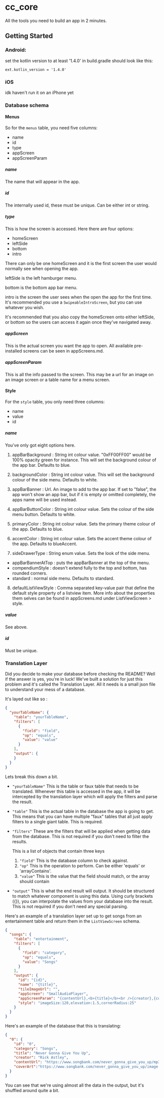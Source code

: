 # cc_core

All the tools you need to build an app in 2 minutes.

## Getting Started

### Android:
  set the kotlin version to at least '1.4.0' in build.gradle
  should look like this:

  `ext.kotlin_version = '1.4.0'`

### iOS
  idk haven't run it on an iPhone yet


### Database schema

  #### Menus
  So for the `menus` table, you need five columns:

  * name 
  * id 
  * type
  * appScreen 
  * appScreenParam
  
  ##### name
  The name that will appear in the app.

  ##### id
  The internally used id, these must be unique. Can be either int or string.

  ##### type
  This is how the screen is accessed.
  Here there are four options:
  * homeScreen
  * leftSide
  * bottom
  * intro

  There can only be one homeScreen and it is the first screen the user would normally see when opening the app.

  leftSide is the left hamburger menu.

  bottom is the bottom app bar menu.

  intro is the screen the user sees when the open the app for the first time. It's recommended you use a `SwipeableIntroScreen`, but you can use whatever you wish.

  It's recommended that you also copy the homeScreen onto either leftSide, or bottom so the users can access it again once they've navigated away.

  ##### appScreen
  This is the actual screen you want the app to open.
  All available pre-installed screens can be seen in appScreens.md.

  ##### appScreenParam
  This is all the info passed to the screen.
  This may be a url for an image on an image screen or a table name for a menu screen.


  #### Style
  For the `style` table, you only need three columns:
  * name
  * value
  * id

  ##### name
  You've only got eight options here.
  1. appBarBackground : String int colour value. "0xFF00FF00" would be 100% opacity green for instance.
  This will set the background colour of the app bar.
  Defaults to blue.

  2. backgroundColor : String int colour value.
  This will set the background colour of the side menu.
  Defaults to white.

  3. appBarBanner : Url.
  An image to add to the app bar. If set to "false", the app won't show an app bar, but if it is empty or omitted completely, the apps name will be used instead.

  1. appBarButtonColor : String int colour value.
  Sets the colour of the side menu button.
  Defaults to white.

  5. primaryColor : String int colour value.
  Sets the primary theme colour of the app.
  Defaults to blue.

  6. accentColor : String int colour value.
  Sets the accent theme colour of the app.
  Defaults to blueAccent.

  7. sideDrawerType : String enum value.
  Sets the look of the side menu.
  * appBarBannerAtTop : puts the appBarBanner at the top of the menu.
  * compendiumStyle : doesn't extend fully to the top and bottom, has rounded corners.
  * standard : normal side menu.
  Defaults to standard.

  8. defaultListViewStyle : Comma separated key-value pair that define the default style property of a listview item.
  More info about the properties them selves can be found in appScreens.md under ListViewScreen > style.

  ##### value
  See above.

  ##### id
  Must be unique.


### Translation Layer
  Did you decide to make your database before checking the README? Well if the answer is yes, you're in luck! We've built a solution for just this problem and it's called the Translation Layer.
  All it needs is a small json file to understand your mess of a database.
  
  It's layed out like so :

  ```json
  {
    "yourTableName": {
      "table": "yourTableName",
      "filters": [
        {
          "field": "field",
          "op": "equals",
          "value": "value"
        }
      ],
      "output": {
      }
    }
  }
  ```

  Lets break this down a bit.

  * `"yourTableName"` This is the table or faux table that needs to be translated. Whenever this table is accessed in the app, it will be intercepted by the translation layer which will apply the filters and parse the result.
  
  * `"table"` This is the actual table in the database the app is going to get. This means that you can have multiple "faux" tables that all just apply filters to a single giant table. This is required.

  * `"filters"` These are the filters that will be applied when getting data from the database. This is not required if you don't need to filter the results.

    This is a list of objects that contain three keys
    1. `"field"` This is the database column to check against.
    2. `"op"` This is the operation to perform. Can be either 'equals' or 'arrayContains'.
    3. `"value"` This is the value that the field should match, or the array should contain

  * `"output"` This is what the end result will output. It should be structured to match whatever component is using this data. 
  Using curly brackets ({}), you can interpolate the values from your database into the result. This is not required if you don't need any special parsing.
   
  Here's an example of a translation layer set up to get songs from an entertainment table and return them in the `ListViewScreen` schema.


  ```json
  {
    "songs": {
      "table": "entertainment",
      "filters": [
        {
          "field": "category",
          "op": "equals",
          "value": "Songs"
        }
      ],
      "output": {
        "id": "{id}",
        "name": "{title}",
        "tileImageUrl": "",
        "appScreen": "SmallAudioPlayer",
        "appScreenParam": "{contentUrl},<b>{title}</b><br />{creator},{coverArt}",
        "style": "imageSize:120,elevation:1.5,cornerRadius:25"
      }
    }
  }
  ```
  Here's an example of the database that this is translating:

  ```json
  {
    "0": {
      "id": "0",
      "category": "Songs",
      "title": "Never Gonna Give You Up",
      "creator": "Rick Astley",
      "contentUrl": "https://www.songbank.com/never_gonna_give_you_up/mp3.mp3",
      "coverArt":"https://www.songbank.com/never_gonna_give_you_up/image.jpg"
    }
  }
  ```
  
You can see that we're using almost all the data in the output, but it's shuffled around quite a bit.

